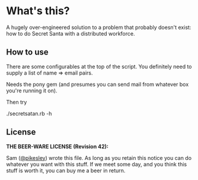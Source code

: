 What's this?
============

A hugely over-engineered solution to a problem that probably doesn't exist: how to do Secret Santa with a distributed workforce.

How to use
----------

There are some configurables at the top of the script. You definitely need to supply a list of name => email pairs.

Needs the pony gem (and presumes you can send mail from whatever box you're running it on).

Then try

  ./secretsatan.rb -h

License
-------

__THE BEER-WARE LICENSE (Revision 42):__

Sam ([@pikesley](http://twitter.com/pikesley)) wrote this file. As long as you retain this notice you can do whatever you want with this stuff. If we meet some day, and you think this stuff is worth it, you can buy me a beer in return.
